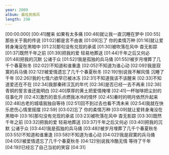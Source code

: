 ```yaml
---
year: 2009
album: 最炫民族风
length: 298
---
```

[00:00.000]
[00:41]醒来 如果有太多痛
[00:48]就让我一直沉睡在梦中
[00:55]那些关于我的传说
[01:02]都是言不由衷
[01:09]忘了 你的柔情万种
[01:16]就让爱转身淹没在黑暗中
[01:23]那句没有兑现的承诺
[01:30]被吹落在风中 杳无影踪
[01:37]既然千年之前
[01:39]把我的爱 轻易地葬送
[01:44]千年之后又何必
[01:48]把我的沉默 公诸于众
[01:52]!我是孤独的兵马俑
[01:55]!被岁月埋葬了几千个春夏秋冬
[02:02]!不知道和谁重逢
[02:05]!不知道为谁心动
[02:09]!我是寂寞的兵马俑
[02:12]!被爱情遗忘了几千个春夏秋冬
[02:19]!别说我不解风情  沉睡了千年
[02:26]!我的七情六欲早已被冰冻
[02:31]不知道我该不该醒来
[02:33]不知道爱还在不在
[02:34]我那秦砖汉瓦的年代
[02:36]是否已经一去不再来
[02:38]青铜的誓言谁还能明白
[02:40]厚厚的黄土把爱情掩埋
[02:41]一杯咖啡把尘封的往事化开
[02:43]激烈的音乐点燃我冰冷的情怀
[02:45]秦时的明月依然升起来
[02:48]古老的城墙我独自等待
[02:51]回不到过去也看不清未来
[02:54]我就在快乐悲伤心情里摇摆
[02:59]
[03:02]忘了 你的柔情万种
[03:09]就让爱转身淹没在黑暗中
[03:16]那句没有兑现的承诺
[03:23]被吹落在风中 杳无影踪
[03:30]既然千年之前
[03:32]把我的爱 轻易地葬送
[03:37]千年之后又何必
[03:40]把我的沉默 公诸于众
[03:44]!我是孤独的兵马俑
[03:48]!被岁月埋葬了几千个春夏秋冬
[03:55]!不知道和谁重逢
[03:58]!不知道为谁心动
[04:02]!我是寂寞的兵马俑
[04:05]!被爱情遗忘了几千个春夏秋冬
[04:12]!别说我冷酷无情 等待了千年
[04:19]!已经忘了自己当初的笑容
[04:31]
